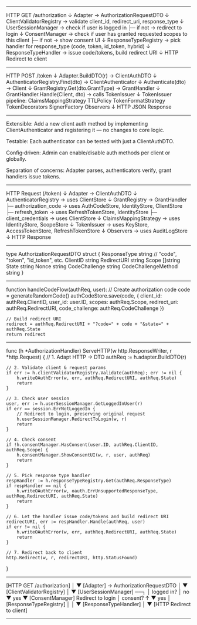 ------------------------------------------------------------------------------------------------------------------------------------------------------------------

HTTP GET /authorization
   ↓
Adapter → AuthorizationRequestDTO
   ↓
ClientValidatorRegistry → validate client_id, redirect_uri, response_type
   ↓
UserSessionManager → check if user is logged in
   ├─ if not → redirect to login
   ↓
ConsentManager → check if user has granted requested scopes to this client
   ├─ if not → show consent UI
   ↓
ResponseTypeRegistry → pick handler for response_type (code, token, id_token, hybrid)
   ↓
ResponseTypeHandler → issue code/tokens, build redirect URI
   ↓
HTTP Redirect to client

------------------------------------------------------------------------------------------------------------------------------------------------------------------

HTTP POST /token
   ↓
Adapter.BuildDTO(r) → ClientAuthDTO
   ↓
AuthenticatorRegistry.Find(dto) → ClientAuthenticator
   ↓
Authenticate(dto) → Client
   ↓
GrantRegistry.Get(dto.GrantType) → GrantHandler
   ↓
GrantHandler.Handle(Client, dto) → calls TokenIssuer
   ↓
TokenIssuer pipeline:
    ClaimsMappingStrategy
    TTLPolicy
    TokenFormatStrategy
    TokenDecorators
    SignerFactory
    Observers
   ↓
HTTP JSON Response

------------------------------------------------------------------------------------------------------------------------------------------------------------------

Extensible: Add a new client auth method by implementing ClientAuthenticator and registering it — no changes to core logic.

Testable: Each authenticator can be tested with just a ClientAuthDTO.

Config‑driven: Admin can enable/disable auth methods per client or globally.

Separation of concerns: Adapter parses, authenticators verify, grant handlers issue tokens.

------------------------------------------------------------------------------------------------------------------------------------------------------------------

HTTP Request (/token)
   ↓
Adapter → ClientAuthDTO
   ↓
AuthenticatorRegistry → uses ClientStore
   ↓
GrantRegistry → GrantHandler
       ├─ authorization_code → uses AuthCodeStore, IdentityStore, ClientStore
       ├─ refresh_token → uses RefreshTokenStore, IdentityStore
       ├─ client_credentials → uses ClientStore
   ↓
ClaimsMappingStrategy → uses IdentityStore, ScopeStore
   ↓
TokenIssuer → uses KeyStore, AccessTokenStore, RefreshTokenStore
   ↓
Observers → uses AuditLogStore
   ↓
HTTP Response

------------------------------------------------------------------------------------------------------------------------------------------------------------------

type AuthorizationRequestDTO struct {
    ResponseType string   // "code", "token", "id_token", etc.
    ClientID     string
    RedirectURI  string
    Scope        []string
    State        string
    Nonce        string
    CodeChallenge       string
    CodeChallengeMethod string
}


---------

function handleCodeFlow(authReq, user):
    // Create authorization code
    code = generateRandomCode()
    authCodeStore.save(code, {
        client_id: authReq.ClientID,
        user_id: user.ID,
        scopes: authReq.Scope,
        redirect_uri: authReq.RedirectURI,
        code_challenge: authReq.CodeChallenge
    })

    // Build redirect URI
    redirect = authReq.RedirectURI + "?code=" + code + "&state=" + authReq.State
    return redirect


------------

func (h *AuthorizationHandler) ServeHTTP(w http.ResponseWriter, r *http.Request) {
    // 1. Adapt HTTP → DTO
    authReq := h.adapter.BuildDTO(r)

    // 2. Validate client & request params
    if err := h.clientValidatorRegistry.Validate(authReq); err != nil {
        h.writeOAuthError(w, err, authReq.RedirectURI, authReq.State)
        return
    }

    // 3. Check user session
    user, err := h.userSessionManager.GetLoggedInUser(r)
    if err == session.ErrNotLoggedIn {
        // Redirect to login, preserving original request
        h.userSessionManager.RedirectToLogin(w, r)
        return
    }

    // 4. Check consent
    if !h.consentManager.HasConsent(user.ID, authReq.ClientID, authReq.Scope) {
        h.consentManager.ShowConsentUI(w, r, user, authReq)
        return
    }

    // 5. Pick response type handler
    respHandler := h.responseTypeRegistry.Get(authReq.ResponseType)
    if respHandler == nil {
        h.writeOAuthError(w, oauth.ErrUnsupportedResponseType, authReq.RedirectURI, authReq.State)
        return
    }

    // 6. Let the handler issue code/tokens and build redirect URI
    redirectURI, err := respHandler.Handle(authReq, user)
    if err != nil {
        h.writeOAuthError(w, err, authReq.RedirectURI, authReq.State)
        return
    }

    // 7. Redirect back to client
    http.Redirect(w, r, redirectURI, http.StatusFound)
}


---

[HTTP GET /authorization]
        │
        ▼
[Adapter] → AuthorizationRequestDTO
        │
        ▼
[ClientValidatorRegistry]
        │
        ▼
[UserSessionManager] ──┐
        │ logged in?    │ no
        ▼ yes           ▼
[ConsentManager]     Redirect to login
        │ consent?       ↑
        ▼ yes            │
[ResponseTypeRegistry]   │
        │
        ▼
[ResponseTypeHandler]
        │
        ▼
[HTTP Redirect to client]


--------------------------------------
